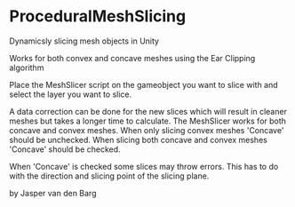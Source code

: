 # ProceduralMeshSlicing
Dynamicsly slicing mesh objects in Unity

Works for both convex and concave meshes using the Ear Clipping algorithm

Place the MeshSlicer script on the gameobject you want to slice with and select the layer you want to slice.

A data correction can be done for the new slices which will result in cleaner meshes but takes a longer time to calculate.
The MeshSlicer works for both concave and convex meshes. When only slicing convex meshes 'Concave' should be unchecked. When slicing both concave and convex meshes 'Concave' should be checked.

When 'Concave' is checked some slices may throw errors. This has to do with the direction and slicing point of the slicing plane.

by Jasper van den Barg
